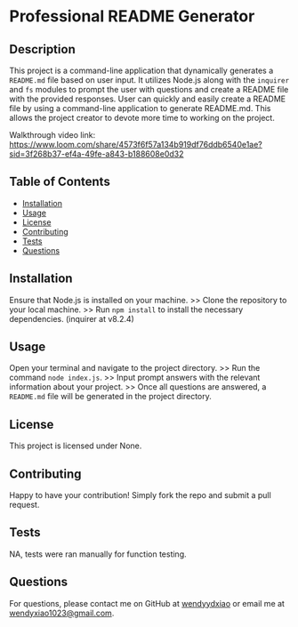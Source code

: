 # Professional README Generator

## Description
This project is a command-line application that dynamically generates a `README.md` file based on user input. It utilizes Node.js along with the `inquirer` and `fs` modules to prompt the user with questions and create a README file with the provided responses. User can quickly and easily create a README file by using a command-line application to generate README.md. This allows the project creator to devote more time to working on the project.

Walkthrough video link: https://www.loom.com/share/4573f6f57a134b919df76ddb6540e1ae?sid=3f268b37-ef4a-49fe-a843-b188608e0d32 

## Table of Contents
- [Installation](#installation)
- [Usage](#usage)
- [License](#license)
- [Contributing](#contributing)
- [Tests](#tests)
- [Questions](#questions)

## Installation
Ensure that Node.js is installed on your machine. >> Clone the repository to your local machine. >> Run `npm install` to install the necessary dependencies. (inquirer at v8.2.4)

## Usage
Open your terminal and navigate to the project directory. >> Run the command `node index.js`. >> Input prompt answers with the relevant information about your project. >> Once all questions are answered, a `README.md` file will be generated in the project directory.

## License
This project is licensed under None.

## Contributing
Happy to have your contribution! Simply fork the repo and submit a pull request.

## Tests
NA, tests were ran manually for function testing.

## Questions
For questions, please contact me on GitHub at [wendyydxiao](https://github.com/wendyydxiao) or email me at wendyxiao1023@gmail.com.
